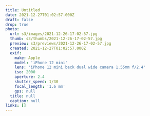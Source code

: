 ```yaml
---
title: Untitled
date: 2021-12-27T01:02:57.000Z
draft: false
drop: true
photo:
  url: s3/images/2021-12-26-17-02-57.jpg
  thumb: s3/thumbs/2021-12-26-17-02-57.jpg
  preview: s3/previews/2021-12-26-17-02-57.jpg
  created: 2021-12-27T01:02:57.000Z
  exif:
    make: Apple
    model: 'iPhone 12 mini'
    lens: 'iPhone 12 mini back dual wide camera 1.55mm f/2.4'
    iso: 2000
    aperture: 2.4
    shutter_speed: 1/30
    focal_length: '1.6 mm'
    gps: null
  title: null
  caption: null
links: []
---
```


